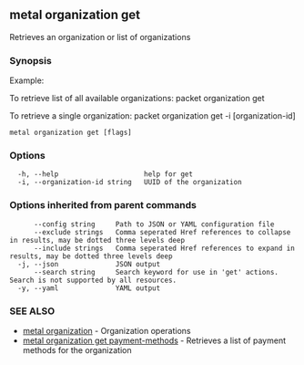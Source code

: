 ## metal organization get

Retrieves an organization or list of organizations

### Synopsis

Example:
	
To retrieve list of all available organizations:
packet organization get

To retrieve a single organization:
packet organization get -i [organization-id]

	

```
metal organization get [flags]
```

### Options

```
  -h, --help                     help for get
  -i, --organization-id string   UUID of the organization
```

### Options inherited from parent commands

```
      --config string     Path to JSON or YAML configuration file
      --exclude strings   Comma seperated Href references to collapse in results, may be dotted three levels deep
      --include strings   Comma seperated Href references to expand in results, may be dotted three levels deep
  -j, --json              JSON output
      --search string     Search keyword for use in 'get' actions. Search is not supported by all resources.
  -y, --yaml              YAML output
```

### SEE ALSO

* [metal organization](metal_organization.md)	 - Organization operations
* [metal organization get payment-methods](metal_organization_get_payment-methods.md)	 - Retrieves a list of payment methods for the organization

